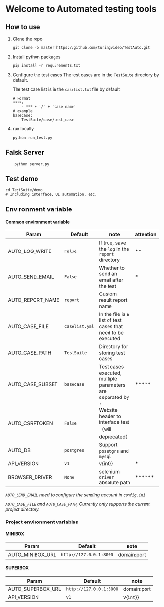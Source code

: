 # Welcome to Automated testing tools

## How to use

1. Clone the repo

    ```
    git clone -b master https://github.com/turingvideo/TestAuto.git
    ```

2. Install python packages

    ```
    pip install -r requirements.txt
    ```
3.  Configure the test cases
    The test cases are in the `TestSuite` directory by default.
    
    The test case list is in the `caselist.txt` file by default
    ```
    # Format
    ****:
        - *** + `/` + `case name`
    # example
    basecase:
        TestSuite/case/test_case
    ```

4. run locally

    ```
    python run_test.py
    ```

## Falsk Server

```shell
    python server.py
```

## Test demo

```shell
cd TestSuite/demo
# Including interface, UI automation, etc.
```

##  Environment variable

####    Common environment variable
|  Param   | Default  | note    | attention |
|  ----  | ----  |  ----    | ----  |
| AUTO_LOG_WRITE  | `False` |  If true, save the `log` in the `report` directory   | ** |
| AUTO_SEND_EMAIL  | `False` | Whether to send an email after the test | * |
| AUTO_REPORT_NAME  | `report` | Custom result report name |    |
| AUTO_CASE_FILE  | `caselist.yml` | In the file is a list of test cases that need to be executed | |
| AUTO_CASE_PATH  | `TestSuite` |    Directory for storing test cases    |    |
| AUTO_CASE_SUBSET  | `basecase` |   Test cases executed, multiple parameters are separated by `,`  | ***** |
| AUTO_CSRFTOKEN  | `False` |   Website header to interface test（will deprecated）  |    |
| AUTO_DB  | `postgres` |   Support `posetgrs` and `mysql`   |    |
| API_VERSION  | `v1` |  v{int}}   | * |
| BROWSER_DRIVER  | `None` |  selenium `driver` absolute path   | ****** |

_`AUTO_SEND_EMAIL` need to configure the sending account in `config.ini`_

_`AUTO_CASE_FILE` and `AUTO_CASE_PATH`, Currently only supports the current project directory._

###    Project environment variables

####    MINIBOX
|  Param   | Default  | note    |
|  ----  | ----  |  ----    |
| AUTO_MINIBOX_URL  | `http://127.0.0.1:8000` |  domain:port   |

####    SUPERBOX
|  Param   | Default  | note    |
|  ----  | ----  |  ----    |
| AUTO_SUPERBOX_URL  | `http://127.0.0.1:8000` |  domain:port   |
| API_VERSION  | `v1` |  v{`int`}}   |
